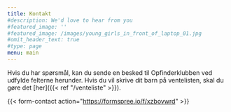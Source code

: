 ```yaml
---
title: Kontakt
#description: We'd love to hear from you
#featured_image: ''
#featured_image: /images/young_girls_in_front_of_laptop_01.jpg
#omit_header_text: true
#type: page
menu: main
---
```


Hvis du har spørsmål, kan du sende en besked til Opfinderklubben ved udfylde felterne herunder.
Hvis du vil skrive dit barn på ventelisten, skal du gøre det [her]({{< ref "/venteliste" >}}).

{{< form-contact action="https://formspree.io/f/xzbovwrd"  >}}
